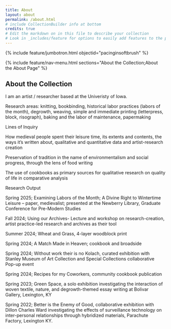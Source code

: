 ```yaml
---
title: About
layout: about
permalink: /about.html
# include CollectionBuilder info at bottom
credits: true
# Edit the markdown on in this file to describe your collection
# Look in _includes/feature for options to easily add features to the page
---
```


{% include feature/jumbotron.html objectid="pacinginsoftbrush" %}

{% include feature/nav-menu.html sections="About the Collection;About the About Page" %}

## About the Collection

I am an artist / researcher based at the Univeristy of Iowa.

Research areas: knitting, bookbinding, historical labor practices (labors of the month), degrowth, weaving, simple and immediate printing (letterpress, block, risograph), baking and the labor of maintenance, papermaking

Lines of Inquiry 

How medieval people spent their leisure time, its extents and contents, the ways it’s written about, qualitative and quantitative data and artist-research creation  

Preservation of tradition in the name of environmentalism and social progress, through the lens of food writing  

The use of cookbooks as primary sources for qualitative research on quality of life in comparative analysis  

Research Output  

Spring 2025; Examining Labors of the Month; A Divine Right to Wintertime Leisure – paper, medievalist; presented at the Newberry Library, Graduate Conference for Pre-Modern Studies

Fall 2024; Using our Archives- Lecture and workshop on research-creation, artist practice-led research and archives as their tool  

Summer 2024; Wheat and Grass, 4-layer woodblock print  

Spring 2024; A Match Made in Heaven; cookbook and broadside

Spring 2024; Without work their is no Kolach, curated exhibition with Stanley Museum of Art Collection and Special Collections collaborative Pop-up event  

Spring 2024; Recipes for my Coworkers, community cookbook publication 

Spring 2023; Green Space, a solo exhibition investigating the interaction of woven textile, nature, and degrowth-themed essay writing at Bolivar Gallery, Lexington, KY

Spring 2022; Better is the Enemy of Good, collaborative exhibition with Dillon Charles Ward investigating the effects of surveillance technology on inter-personal relationships through hybridized materials, Parachute Factory, Lexington KY.

